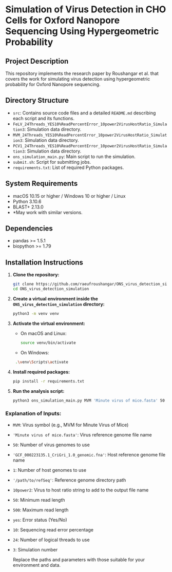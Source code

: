 # Simulation of Virus Detection in CHO Cells for Oxford Nanopore Sequencing Using Hypergeometric Probability

## Project Description

This repository implements the research paper by Roushangar et al. that covers the work for simulating virus detection using hypergeometric probability for Oxford Nanopore sequencing.


## Directory Structure

- `src`: Contains source code files and a detailed `README.md` describing each script and its functions.
- `FeLV_24Threads_YES10%ReadPercentError_10power2VirusHostRatio_Simulation3`: Simulation data directory.
- `MVM_24Threads_YES10%ReadPercentError_10power2VirusHostRatio_Simulation3`: Simulation data directory.
- `PCV1_24Threads_YES10%ReadPercentError_10power2VirusHostRatio_Simulation3`: Simulation data directory.
- `ons_simulation_main.py`: Main script to run the simulation.
- `submit.sh`: Script for submitting jobs.
- `requirements.txt`: List of required Python packages.

## System Requirements

- macOS 10.15 or higher / Windows 10 or higher / Linux
- Python 3.10.6
- BLAST+ 2.13.0
- *May work with similar versions.

## Dependencies

- pandas >= 1.5.1
- biopython >= 1.79

## Installation Instructions

1. **Clone the repository:**
   ````bash
   git clone https://github.com/raeufroushangar/ONS_virus_detection_simulation.git
   cd ONS_virus_detection_simulation

2. **Create a virtual environment inside the `ONS_virus_detection_simulation` directory:**
   ```bash
   python3 -m venv venv

3. **Activate the virtual environment:**

   - On macOS and Linux:
     ```bash
     source venv/bin/activate

   - On Windows:
    ```bash
     .\venv\Scripts\activate

4. **Install required packages:**
   ```bash
   pip install -r requirements.txt

5. **Run the analysis script:**
   ```bash
   python3 ons_simulation_main.py MVM 'Minute virus of mice.fasta' 50 'GCF_000223135.1_CriGri_1.0_genomic.fna' 1 '/path/to/refSeq' 10power2 50 500 yes 10 24 3

### Explanation of Inputs:
- `MVM`: Virus symbol (e.g., MVM for Minute Virus of Mice)
- `'Minute virus of mice.fasta'`: Virus reference genome file name
- `50`: Number of virus genomes to use
- `'GCF_000223135.1_CriGri_1.0_genomic.fna'`: Host reference genome file name
- `1`: Number of host genomes to use
- `'/path/to/refSeq'`: Reference genome directory path
- `10power2`: Virus to host ratio string to add to the output file name
- `50`: Minimum read length
- `500`: Maximum read length
- `yes`: Error status (Yes/No)
- `10`: Sequencing read error percentage
- `24`: Number of logical threads to use
- `3`: Simulation number

   Replace the paths and parameters with those suitable for your environment and data.
